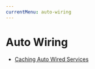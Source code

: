```yaml
---
currentMenu: auto-wiring
---
```

# Auto Wiring

- [Caching Auto Wired Services](#caching-auto-wired-services)
